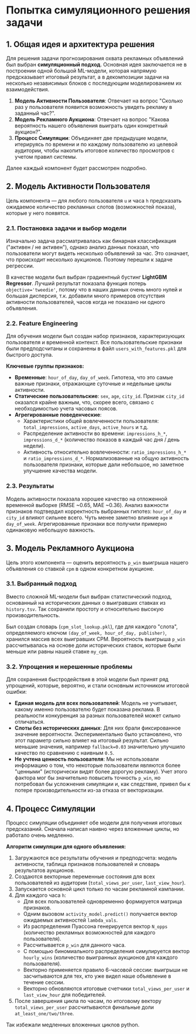 # Попытка симуляционного решения задачи

## 1. Общая идея и архитектура решения

Для решения задачи прогнозирования охвата рекламных объявлений был выбран **симуляционный подход**. Основная идея заключается не в построении одной большой ML-модели, которая напрямую предсказывает итоговый результат, а в декомпозиции задачи на несколько независимых блоков с последующим моделированием их взаимодействия.

1.  **Модель Активности Пользователя**: Отвечает на вопрос "Сколько раз у пользователя появится возможность увидеть рекламу в заданный час?".
2.  **Модель Рекламного Аукциона**: Отвечает на вопрос "Какова вероятность нашего объявления выиграть один конкретный аукцион?".
3.  **Процесс Симуляции**: Объединяет две предыдущие модели, итерируясь по времени и по каждому пользователю из целевой аудитории, чтобы накопить итоговое количество просмотров с учетом правил системы.

Далее каждый компонент будет рассмотрен подробно.

## 2. Модель Активности Пользователя

Цель компонента — для любого пользователя `u` и часа `h` предсказать ожидаемое количество рекламных слотов (возможностей показа), которые у него появятся.

### 2.1. Постановка задачи и выбор модели

Изначально задача рассматривалась как бинарная классификация ("активен / не активен"), однако анализ данных показал, что пользователи могут видеть несколько объявлений за час. Это означает, что происходит несколько аукционов. Поэтому перешли к задаче регрессии.

В качестве модели был выбран градиентный бустинг **LightGBM Regressor**. Лучший результат показала функция потерь `objective='tweedie'`, потому что в наших данных очень много нулей и большая дисперсия, т.к. добавили много примеров отсутствия активности пользователей, часов когда не показано ни одного объявления.

### 2.2. Feature Engineering

Для обучения модели был создан набор признаков, характеризующих пользователя и временной контекст. Все пользовательские признаки были предподсчитаны и сохранены в файл `users_with_features.pkl` для быстрого доступа.

**Ключевые группы признаков:**

*   **Временные**: `hour_of_day`, `day_of_week`. Гипотеза, что это самые важные признаки, отражающие суточные и недельные циклы активности.
*   **Статические пользовательские**: `sex`, `age`, `city_id`. Признак `city_id` оказался крайне важным, что, скорее всего, связано с необходимостью учета часовых поясов.
*   **Агрегированные поведенческие**:
    *   Характеристики общей вовлеченности пользователя: `total_impressions`, `active_days`, `active_hours` и т.д.
    *   Распределение активности во времени: `impressions_h_*`, `impressions_d_*` (количество показов в каждый час дня / день недели).
    *   Активность относительно вовлеченности: `ratio_impressions_h_*` и `ratio_impressions_d_*`. Нормализованные на общую активность пользователя признаки, которые дали небольшое, но заметное улучшение качества модели.

### 2.3. Результаты
Модель активности показала хорошее качество на отложенной временной выборке (RMSE ~0.65, MAE ~0.36). Анализ важности признаков подтвердил корректность выбранных гипотез: `hour_of_day` и `city_id` влияют сильнее всего. Чуть менее заметно влияние `age` и `day_of_week`. Агрегированные признаки все получили примерно одинаковую небольшую важность.

## 3. Модель Рекламного Аукциона

Цель этого компонента — оценить вероятность `p_win` выигрыша нашего объявления со ставкой `cpm` в одном конкретном аукционе.

### 3.1. Выбранный подход
Вместо сложной ML-модели был выбран статистический подход, основанный на исторических данных о выигравших ставках из `history.tsv`. Так сохранили простоту и относительно высокую производительность.

Был создан словарь (`cpm_slot_lookup.pkl`), где для каждого "слота", определяемого ключом `(day_of_week, hour_of_day, publisher)`, хранился массив всех выигравших CPM. Вероятность выигрыша `p_win` рассчитывалась на основе доли исторических ставок, которые были меньше или равны нашей ставке `my_cpm`.

### 3.2. Упрощения и нерешенные проблемы
Для сохранения быстродействия в этой модели был принят ряд упрощений, которые, вероятно, и стали основным источником итоговой ошибки:

*   **Единая модель для всех пользователей**: Модель не учитывает, какому именно пользователю будет показана реклама. В реальности конкуренция за разных пользователей может сильно отличаться.
*   **Слоты без исторических данных**: Для них брали фиксированное значение вероятности. Экспериментально было установлено, что этот параметр сильно влияет на итоговый результат. Сильно меньшие значения, например `fallback=0.03` значительно улучшило качество по сравнению с наивным `0.5`.
*   **Не учтена ценность пользователя**: Мы не использовали информацию о том, что некоторые пользователи являются более "ценными" (исторически видят более дорогую рекламу). Учет этого фактора мог бы значительно повысить точность `p_win`, но потребовал бы усложнения симуляции и, как следствие, привел бы к потере производительности из-за отказа от векторизации.

## 4. Процесс Симуляции

Процесс симуляции объединяет обе модели для получения итоговых предсказаний. Сначала написал наивно через вложенные циклы, но работало очень медленно.

**Алгоритм симуляции для одного объявления:**

1.  Загружаются все результаты обучения и предподсчета: модель активности, таблица признаков пользователей и словарь результатов аукционов.
2.  Создаются векторные переменные состояния для всех пользователей из аудитории (`total_views_per_user`, `last_view_hour`).
3.  Запускается основной цикл только по часам рекламной кампании.
4.  Для каждого часа `h`:
    *   Для всех пользователей одновременно формируется матрица признаков.
    *   Одним вызовом `activity_model.predict()` получается вектор ожидаемых активностей `lambda_vals`.
    *   Из распределения Пуассона генерируется вектор `N_opps` (количество рекламных возможностей для каждого пользователя).
    *   Рассчитывается `p_win` для данного часа.
    *   С помощью биномиального распределения симулируется вектор `hourly_wins` (количество выигранных аукционов для каждого пользователя).
    *   Векторно применяется правило 6-часовой сессии: выигрыши не засчитываются для тех, кто уже видел наше объявление в течение сессии.
    *   Векторно обновляются итоговые счетчики `total_views_per_user` и `last_view_hour` для победителей.
5.  После завершения цикла по часам, по итоговому вектору `total_views_per_user` рассчитываются финальные доли `at_least_one/two/three`.

Так избежали медленных вложенных циклов python.

